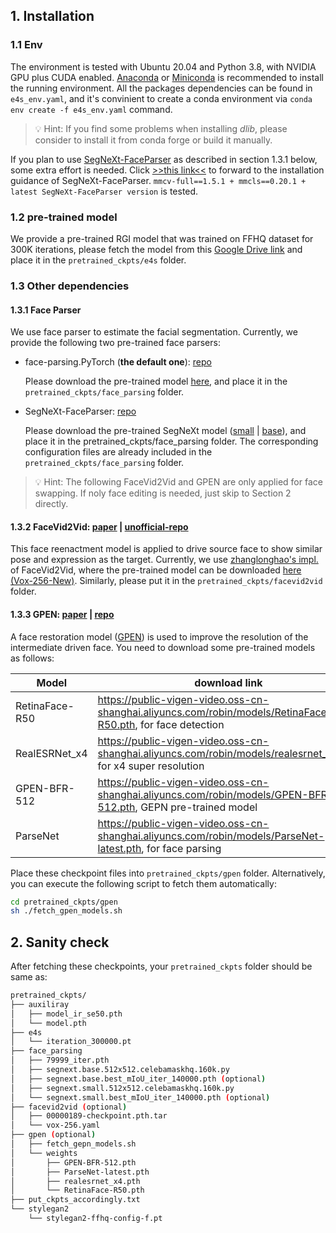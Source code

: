 ## 1. Installation
### 1.1 Env
The environment is tested with Ubuntu 20.04 and Python 3.8, with NVIDIA GPU plus CUDA enabled. [Anaconda](https://docs.anaconda.com/anaconda/install/) or [Miniconda](https://conda.io/miniconda.html) is recommended to install the running environment. All the packages dependencies can be found in `e4s_env.yaml`, and it's convinient to create a conda environment via `conda env create -f e4s_env.yaml` command.

> 💡 Hint: If you find some problems when installing *dlib*, please consider to install it from conda forge or build it manually.

If you plan to use [SegNeXt-FaceParser](https://github.com/e4s2022/SegNeXt-FaceParser) as described in section 1.3.1 below, some extra effort is needed. Click [>>this link<<](https://github.com/e4s2022/SegNeXt-FaceParser#installation) to forward to the installation guidance of SegNeXt-FaceParser. `mmcv-full==1.5.1 + mmcls==0.20.1 + latest SegNeXt-FaceParser version` is tested.

### 1.2 pre-trained model
We provide a pre-trained RGI model that was trained on FFHQ dataset for 300K iterations, please fetch the model from this [Google Drive link](https://drive.google.com/file/d/1cyJTYRO5G4kcugAcgSJ7cMsE96GzV_hq/view?usp=share_link) and place it in the `pretrained_ckpts/e4s` folder.


### 1.3 Other dependencies
#### 1.3.1 Face Parser

We use face parser to estimate the facial segmentation. Currently, we provide the following two pre-trained face parsers:

- face-parsing.PyTorch (**the default one**): [repo](https://github.com/zllrunning/face-parsing.PyTorch)

    Please download the pre-trained model [here](https://drive.google.com/open?id=154JgKpzCPW82qINcVieuPH3fZ2e0P812), and place it in the `pretrained_ckpts/face_parsing` folder.

- SegNeXt-FaceParser: [repo](https://github.com/e4s2022/SegNeXt-FaceParser)
    
    Please download the pre-trained SegNeXt model ([small](https://drive.google.com/file/d/1FJDN1edNpUyx8Bv5Eo7JutAvbL9zFfn4/view?usp=share_link) | [base](https://drive.google.com/file/d/1YL4VuCBhhl-sjI3oPZOJhxTf9rIJRxD5/view?usp=share_link)), and place it in the pretrained_ckpts/face_parsing folder. The corresponding configuration files are already included in the `pretrained_ckpts/face_parsing` folder.


> 💡 Hint: The following FaceVid2Vid and GPEN are only applied for face swapping. If noly face editing is needed, just skip to Section 2 directly.

#### 1.3.2 FaceVid2Vid: [paper](https://www.google.com/url?sa=t&rct=j&q=&esrc=s&source=web&cd=&cad=rja&uact=8&ved=2ahUKEwjv_uua1Iz-AhU8DEQIHSpEBOwQFnoECA4QAQ&url=https%3A%2F%2Farxiv.org%2Fabs%2F2011.15126&usg=AOvVaw0V7kwcY9EHwMhhlodsD397) | [unofficial-repo](https://github.com/zhanglonghao1992/One-Shot_Free-View_Neural_Talking_Head_Synthesis)

This face reenactment model is applied to drive source face to show similar pose and expression as the target. Currently, we use [zhanglonghao's impl.](https://github.com/zhanglonghao1992/One-Shot_Free-View_Neural_Talking_Head_Synthesis) of FaceVid2Vid, where the pre-trained model can be downloaded [here (Vox-256-New)](https://www.mediafire.com/folder/fcvtkn21j57bb/TalkingHead_Update). Similarly, please put it in the `pretrained_ckpts/facevid2vid` folder.

#### 1.3.3 GPEN: [paper](https://arxiv.org/abs/2105.06070) | [repo](https://github.com/yangxy/GPEN)

A face restoration model ([GPEN](https://github.com/yangxy/GPEN)) is used to improve the resolution of the intermediate driven face. You need to download some pre-trained models as follows:

| Model | download link |
| - | - |
| RetinaFace-R50 | https://public-vigen-video.oss-cn-shanghai.aliyuncs.com/robin/models/RetinaFace-R50.pth, for face detection |
| RealESRNet_x4 | https://public-vigen-video.oss-cn-shanghai.aliyuncs.com/robin/models/realesrnet_x4.pth, for x4 super resolution|
| GPEN-BFR-512 | https://public-vigen-video.oss-cn-shanghai.aliyuncs.com/robin/models/GPEN-BFR-512.pth, GEPN pre-trained model |
| ParseNet | https://public-vigen-video.oss-cn-shanghai.aliyuncs.com/robin/models/ParseNet-latest.pth, for face parsing |

Place these checkpoint files into `pretrained_ckpts/gpen` folder. Alternatively, you can execute the following script to fetch them automatically:
```sh
cd pretrained_ckpts/gpen
sh ./fetch_gpen_models.sh
```

## 2. Sanity check
After fetching these checkpoints, your `pretrained_ckpts` folder should be same as:
```sh
pretrained_ckpts/
├── auxiliray
│   ├── model_ir_se50.pth
│   └── model.pth
├── e4s
│   └── iteration_300000.pt
├── face_parsing
│   ├── 79999_iter.pth
│   ├── segnext.base.512x512.celebamaskhq.160k.py
│   ├── segnext.base.best_mIoU_iter_140000.pth (optional)
│   ├── segnext.small.512x512.celebamaskhq.160k.py
│   └── segnext.small.best_mIoU_iter_140000.pth (optional)
├── facevid2vid (optional)
│   ├── 00000189-checkpoint.pth.tar
│   └── vox-256.yaml
├── gpen (optional)
│   ├── fetch_gepn_models.sh
│   └── weights
│       ├── GPEN-BFR-512.pth
│       ├── ParseNet-latest.pth
│       ├── realesrnet_x4.pth
│       └── RetinaFace-R50.pth
├── put_ckpts_accordingly.txt
└── stylegan2
    └── stylegan2-ffhq-config-f.pt
```